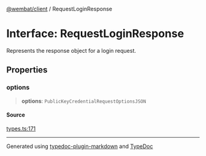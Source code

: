 [@wembat/client](../exports.md) / RequestLoginResponse

# Interface: RequestLoginResponse

Represents the response object for a login request.

## Properties

### options

> **options**: `PublicKeyCredentialRequestOptionsJSON`

#### Source

[types.ts:171](https://github.com/lmarschall/wembat/blob/1453072/src/types.ts#L171)

***

Generated using [typedoc-plugin-markdown](https://www.npmjs.com/package/typedoc-plugin-markdown) and [TypeDoc](https://typedoc.org/)
